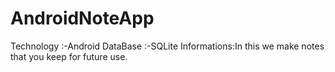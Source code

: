 # AndroidNoteApp
Technology :-Android
DataBase :-SQLite
Informations:In this we make notes that you keep for future use.
